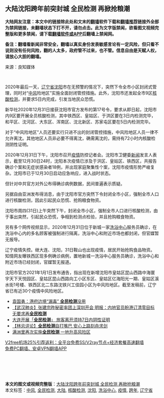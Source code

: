 <h2>大陆沈阳跨年前突封城 全民检测 再掀抢粮潮</h2> <p class="notice"><b>大陆网友注意：本文中的链接除此处和文末的<a href="https://github.com/bannedbook/fanqiang" >翻墙</a>软件下载和<a href="https://github.com/killgcd/justmysocks/blob/master/README.md">翻墙推荐</a>链接外全部为禁网链接，未翻墙状态下打不开，请勿点击。此为文字版禁闻，欲看图文视频完整版和更多禁闻，请下载<a href="https://github.com/bannedbook/fanqiang">翻墙软件或APP</a>后翻墙上禁闻网。</p><p>备注：翻墙看新闻非常安全，翻墙以真实身份发表敏感言论有一定风险，但只看不说则没有任何风险，翻的人太多，政府管不过来，也不管。信息自由是天赋人权，请放心大胆的翻墙。</b></p>  <div class="entry"> <p>来源：良知媒体</p> <p></br></p> <p>2020年最后一天，<a href="https://www.bannedbook.org/bnews/tag/%E8%BE%BD%E5%AE%81%E7%9C%81/" class="st_tag internal_tag" rel="tag" title="标签 辽宁省 下的日志">辽宁省</a><a href="https://www.bannedbook.org/bnews/tag/%e6%b2%88%e9%98%b3/" class="st_tag internal_tag" rel="tag" title="标签 沈阳 下的日志">沈阳</a>市在无预警的情况下，突然下令全市小区封闭式管理，同时对“<a href="https://www.bannedbook.org/bnews/tag/%E4%B8%AD%E9%A3%8E/" class="st_tag internal_tag" rel="tag" title="标签 中风 下的日志">中风</a>险地区”实施全面封闭管控措施。此外，沈阳市还发起全市9区<a href="https://www.bannedbook.org/bnews/tag/%E6%A0%B8%E9%85%B8%E6%A3%80%E6%B5%8B/" class="st_tag internal_tag" rel="tag" title="标签 核酸检测 下的日志">核酸检测</a>，并要求5日内完成，引发当地民众恐慌。</p> <p>新华社2020年12月31日接获沈阳市官方发布的第17号令，要求从即日起，沈阳市内9区要开展全员核酸检测，其中铁西区、皇姑区、于洪区要在3日内检测完毕，和平区、沈河区、大东区、浑南区、沈北新区、苏家屯区要在5日内检测完毕。</p>  <p>对于“中风险地区”人员还要实行只进不出的封闭管控措施，中风险地区人员一律不允许离沈。其他地区人员非必要不得离沈，确需离沈的，需持有72小时内核酸检测阴性证明。</p> <p>2020年12月31日下午，沈阳市召开<a href="https://www.bannedbook.org/bnews/tag/%E7%96%AB%E6%83%85/" class="st_tag internal_tag" rel="tag" title="标签 疫情 下的日志">疫情</a>防控记者会。沈阳市卫健委<span class='wp_keywordlink_affiliate'><a href="https://www.bannedbook.org/" title="新闻">新闻</a></span>发言人表示，截至12月30日24时，沈阳本次疫情已涉及于洪区、皇姑区、铁西区，共报告确诊个案和无症状感染者18例，并出现家庭聚集性个案，沈阳市疫情形势严峻复杂。沈阳市已于12月30日启动应急响应，进入战时状态。</p> <p>但针对中共官方对外公布得确诊病例数据，民间普遍表示质疑。</p> <p>另据自由亚洲发布得消息，由于沈阳市官方突然下令封闭全市小区，强制全市人口进行核酸检测，因此引起民众恐慌、抢购粮食物资。</p>  <p>沈阳市周四(31日)上午突然下午，封闭全市小区，强制全市人口进行核酸检测，由于事出突然，引起民众恐慌，争相到检测点检验，并且抢购粮食物资。</p> <p>另有多个网传视频显示，2020年12月31日位于新城一家<a href="https://www.bannedbook.org/bnews/tag/%E6%B4%97%E6%B5%B4%E4%B8%AD%E5%BF%83/" class="st_tag internal_tag" rel="tag" title="标签 洗浴中心 下的日志">洗浴中心</a>服务员确诊，在洗浴中心内的多名顾客被强制进行隔离，洗浴中心和附近市场也都封闭，但官媒暂无报导。</p> <p>辽宁疫情失控。继大连、沈阳，31日鞍山也出现疫情，居民开始抢购食品物资。知情网友曝铁西区现多例确诊病例，置地新城一洗浴中心服务员确诊，洗浴中心和附近市场已经封闭，官媒暂无报道。</p> <p>沈阳市官方2021年1月1日发布通告，指出现在新增沈阳市皇姑区昆山西路中海寰宇天下天悦园区、皇姑区昆山西路向工小区东区、皇姑区亿海阳光一期、皇姑区溪水街1号楼、铁西区北二东路沈铁兴工佳园小区为中风险地区。截至发稿前，辽宁省已有近30个疫情中风险地区。</p>  <ul class='op-related-articles' title='相关阅读'> <li><a href='https://www.bannedbook.org/bnews/cnnews/hknews/20201228/1456475.html' target='_blank'>袁国勇：港府边境“漏毒” <b>全民检测</b>没用</a></li> <li><a href='https://www.bannedbook.org/bnews/comments/20201223/1453566.html' target='_blank'>【武汉肺炎】张建宗昨秘密率团上深圳开会 明报：内地官员盼港订清零目标 无要求再<b>全民检测</b></a></li> <li><a href='https://www.bannedbook.org/bnews/baitai/20201222/1452954.html' target='_blank'>大连开展「<b>全民检测</b>」 旅客离开须持7日内阴性证明</a></li> <li><a href='https://www.bannedbook.org/bnews/comments/20201216/1448848.html' target='_blank'>【林忌评论】<b>全民检测</b>自打嘴巴 安心上路刻舟求剑</a></li> <li><a href='https://www.bannedbook.org/bnews/cbnews/20201202/1440846.html' target='_blank'>满洲里再次实施<b>全民检测</b> 一地升高风险区</a></li> </ul> <p class="texttj"> <a href="https://github.com/bannedbook/fanqiang/wiki/V2ray%E6%9C%BA%E5%9C%BA" target="_blank">V2free机场25%引荐返利：全平台免费SS/V2ray节点+经济套餐高速翻墙</a><br/> <a href="https://github.com/bannedbook/fanqiang/wiki/%E7%A6%81%E9%97%BB%E7%BD%91%E5%AE%89%E5%8D%93%E7%BF%BB%E5%A2%99%E6%96%B0%E9%97%BBAPP" target="_blank">免费PC翻墙、安卓VPN翻墙APP</a></p><p></br></br><br /> </br></p><a name='sharetosocial'></a>       <div><b>本文的图文或视频完整版</b>：<a href='https://www.bannedbook.org/bnews/cbnews/20210101/1458870.html'>大陆沈阳跨年前突封城 全民检测 再掀抢粮潮</a></div>  </div><!--END ENTRY--> <div class="postfooter"> <div>本文标签：<a href="https://www.bannedbook.org/bnews/tag/%E4%B8%AD%E9%A3%8E/" rel="tag">中风</a>, <a href="https://www.bannedbook.org/bnews/tag/%E5%85%A8%E6%B0%91%E6%A3%80%E6%B5%8B/" rel="tag">全民检测</a>, <a href="https://www.bannedbook.org/bnews/tag/%e5%a4%a7%e9%99%86/" rel="tag">大陆</a>, <a href="https://www.bannedbook.org/bnews/tag/%E6%A0%B8%E9%85%B8%E6%A3%80%E6%B5%8B/" rel="tag">核酸检测</a>, <a href="https://www.bannedbook.org/bnews/tag/%e6%b2%88%e9%98%b3/" rel="tag">沈阳</a>, <a href="https://www.bannedbook.org/bnews/tag/%E6%B4%97%E6%B5%B4%E4%B8%AD%E5%BF%83/" rel="tag">洗浴中心</a>, <a href="https://www.bannedbook.org/bnews/tag/%E7%96%AB%E6%83%85/" rel="tag">疫情</a>, <a href="https://www.bannedbook.org/bnews/tag/%E8%B7%A8%E5%B9%B4/" rel="tag">跨年</a>, <a href="https://www.bannedbook.org/bnews/tag/%E8%BE%BD%E5%AE%81%E7%9C%81/" rel="tag">辽宁省</a></div>  </div><!--END POSTFOOTER--> 